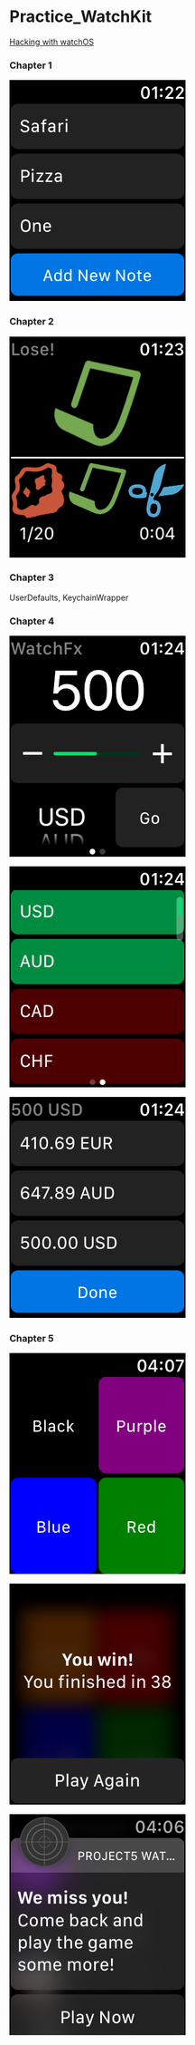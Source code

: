 # Practice_WatchKit

[Hacking with watchOS](https://www.hackingwithswift.com/store/hacking-with-watchos)

### Chapter 1

![](images/1.png)

### Chapter 2

![](images/2.png)

### Chapter 3

UserDefaults, KeychainWrapper

### Chapter 4

![](images/3.png)

![](images/4.png)

![](images/5.png)

### Chapter 5

![](images/6.png)

![](images/7.png)

![](images/8.png)

